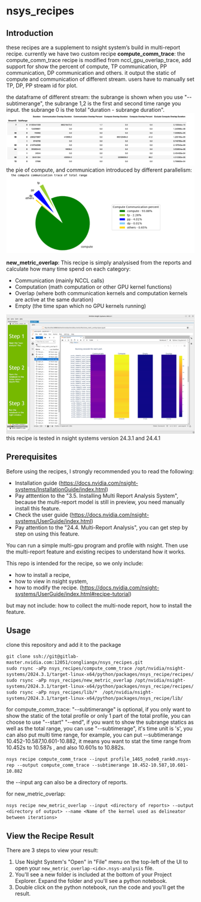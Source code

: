# nsys_recipes
## Introduction
these recipes are a supplement to nsight system‘s build in multi-report recipe.
currently we have two custom recipe
**compute_comm_trace**:
the compute_comm_trace recipe is modified from nccl_gpu_overlap_trace, add support for show the percent of compute, TP communication, PP communication, DP communication and others.
it output the static of compute and communication of different stream. users have to manually set TP, DP, PP stream id for plot.

the dataframe of different stream:
the subrange is shown when you use "--subtimerange", the subrange 1,2 is the first and second time range you input. the subrange 0 is the total "duration - subrange duration". 
![A graph that shows compute_comm_trace dataframe](imgs/compute_comm_streamdf.png "Result of compute_comm_trace.")
the pie of compute, and communication introduced by different parallelism:
![A graph that shows compute_comm_trace results](imgs/compute_comm_trace.png "Result of compute_comm_trace.")  

**new_metric_overlap**:
This recipe is simply analysised from the reports and calculate how many time spend on each category:
- Communication (mainly NCCL calls)
- Computation (math computation or other GPU kernel functions)
- Overlap (where both communication kernels and computation kernels are active at the same duration)
- Empty (the time span which no GPU kernels running)

![A bar graph that shows running seconds for each category of kernels](imgs/nsys-ui-report.png "Result of analysis multinode report.")
this recipe is tested in nsight systems version 24.3.1 and 24.4.1

## Prerequisites

Before using the recipes, I strongly recommended you to read the following:

- Installation guide (https://docs.nvidia.com/nsight-systems/InstallationGuide/index.html) 
- Pay atttention to the "3.5. Installing Multi Report Analysis System", because the multi-report model is still in preview, you need manually install this feature.
- Check the user guide (https://docs.nvidia.com/nsight-systems/UserGuide/index.html)
- Pay attention to the "24.4. Multi-Report Analysis", you can get step by step on using this feature.

You can run a simple multi-gpu program and profile with nsight. Then use the multi-report feature and existing recipes to understand how it works.

This repo is intended for the recipe, so we only include: 
- how to install a recipe,
- how to view in nsight system,
- how to modify the recipe.  (https://docs.nvidia.com/nsight-systems/UserGuide/index.html#recipe-tutorial)

but may not include: how to collect the multi-node report, how to install the feature.

## Usage
clone this repository and add it to the package
```
git clone ssh://git@gitlab-master.nvidia.com:12051/congliangx/nsys_recipes.git
sudo rsync -aPp nsys_recipes/compute_comm_trace /opt/nvidia/nsight-systems/2024.3.1/target-linux-x64/python/packages/nsys_recipe/recipes/
sudo rsync -aPp nsys_recipes/new_metric_overlap /opt/nvidia/nsight-systems/2024.3.1/target-linux-x64/python/packages/nsys_recipe/recipes/
sudo rsync -aPp nsys_recipes/lib/*  /opt/nvidia/nsight-systems/2024.3.1/target-linux-x64/python/packages/nsys_recipe/lib/
```

for compute_comm_trace:
"--subtimerange" is optional, if you only want to show the static of the total profile or only 1 part of the total profile, you can choose to use "--start" "--end",  if you want to show the subrange statics as well as the total range, you can use "--subtimerage", it's time unit is 's',  you can also put multi time range, for example, you can put --subtimerange 10.452-10.587,10.601-10.882, it means you want to stat the time range from 10.452s to 10.587s , and also 10.601s to 10.882s.  
```
nsys recipe compute_comm_trace --input profile_1465_node0_rank0.nsys-rep --output compute_comm_trace --subtimerange 10.452-10.587,10.601-10.882
```
the --input arg can also be a directory of reports.

for new_metric_overlap:
```
nsys recipe new_metric_overlap --input <directory of reports> --output <directory of output> --name <Name of the kernel used as delineator between iterations>
```

## View the Recipe Result

There are 3 steps to view your result:
1. Use Nsight System's "Open" in "File" menu on the top-left of the UI to open your `new_metric_overlap-<idx>.nsys-analysis` file.
2. You'll see a new folder is included at the bottom of your Project Explorer. Expand the folder and you'll see a python notebook.
3. Double click on the python notebook, run the code and you'll get the result.

